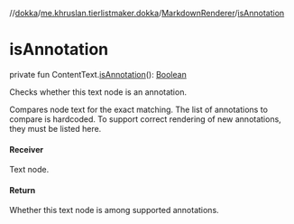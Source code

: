 //[dokka](../../../index.md)/[me.khruslan.tierlistmaker.dokka](../index.md)/[MarkdownRenderer](index.md)/[isAnnotation](is-annotation.md)

# isAnnotation

private fun ContentText.[isAnnotation](is-annotation.md)(): [Boolean](https://kotlinlang.org/api/latest/jvm/stdlib/kotlin/-boolean/index.html)

Checks whether this text node is an annotation.

Compares node text for the exact matching. The list of annotations to compare is hardcoded. To support correct rendering of new annotations, they must be listed here.

#### Receiver

Text node.

#### Return

Whether this text node is among supported annotations.
